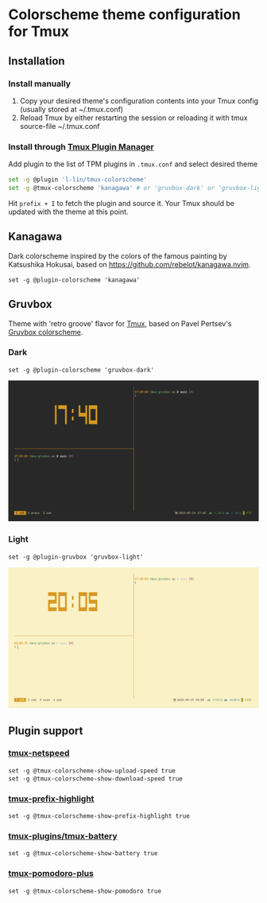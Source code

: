 # Colorscheme theme configuration for Tmux


## Installation
### Install manually

1. Copy your desired theme's configuration contents into your Tmux config (usually stored at ~/.tmux.conf)
1. Reload Tmux by either restarting the session or reloading it with tmux source-file ~/.tmux.conf

### Install through [Tmux Plugin Manager](https://github.com/tmux-plugins/tpm)

Add plugin to the list of TPM plugins in `.tmux.conf` and select desired theme

```bash
set -g @plugin 'l-lin/tmux-colorscheme'
set -g @tmux-colorscheme 'kanagawa' # or 'gruvbox-dark' or 'gruvbox-light'
```

Hit `prefix + I` to fetch the plugin and source it. Your Tmux should be updated with the theme at this point.

## Kanagawa

Dark colorscheme inspired by the colors of the famous painting by Katsushika Hokusai, based on https://github.com/rebelot/kanagawa.nvim.

```tmux
set -g @plugin-colorscheme 'kanagawa'
```

## Gruvbox

Theme with 'retro groove' flavor for [Tmux](https://github.com/tmux/tmux), based on Pavel Pertsev's [Gruvbox colorscheme](https://github.com/morhetz/gruvbox).

### Dark

```tmux
set -g @plugin-colorscheme 'gruvbox-dark'
```

![gruvbox dark](./gruvbox-dark.png)

### Light

```tmux
set -g @plugin-gruvbox 'gruvbox-light'
```

![gruvbox light](./gruvbox-light.png)

## Plugin support
### [tmux-netspeed](https://github.com/wfxr/tmux-net-speed)

```tmux
set -g @tmux-colorscheme-show-upload-speed true
set -g @tmux-colorscheme-show-download-speed true
```

### [tmux-prefix-highlight](https://github.com/tmux-plugins/tmux-prefix-highlight)

```tmux
set -g @tmux-colorscheme-show-prefix-highlight true
```

### [tmux-plugins/tmux-battery](https://github.com/tmux-plugins/tmux-battery)

```tmux
set -g @tmux-colorscheme-show-battery true
```

### [tmux-pomodoro-plus](https://github.com/olimorris/tmux-pomodoro-plus)

```tmux
set -g @tmux-colorscheme-show-pomodoro true
```

